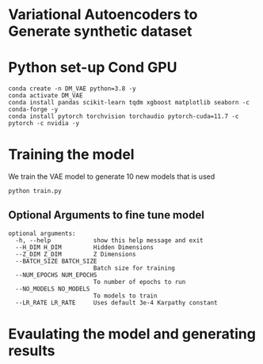 # Variational Autoencoders to Generate synthetic dataset


# Python set-up Cond GPU
```
conda create -n DM_VAE python=3.8 -y 
conda activate DM_VAE
conda install pandas scikit-learn tqdm xgboost matplotlib seaborn -c conda-forge -y
conda install pytorch torchvision torchaudio pytorch-cuda=11.7 -c pytorch -c nvidia -y 
```

# Training the model
We train the VAE model to generate 10 new models that is used 
```
python train.py
```

## Optional Arguments to fine tune model
```
optional arguments:
  -h, --help            show this help message and exit
  --H_DIM H_DIM         Hidden Dimensions
  --Z_DIM Z_DIM         Z Dimensions
  --BATCH_SIZE BATCH_SIZE
                        Batch size for training
  --NUM_EPOCHS NUM_EPOCHS
                        To number of epochs to run
  --NO_MODELS NO_MODELS
                        To models to train
  --LR_RATE LR_RATE     Uses default 3e-4 Karpathy constant
```

# Evaulating the model and generating results
```
```
